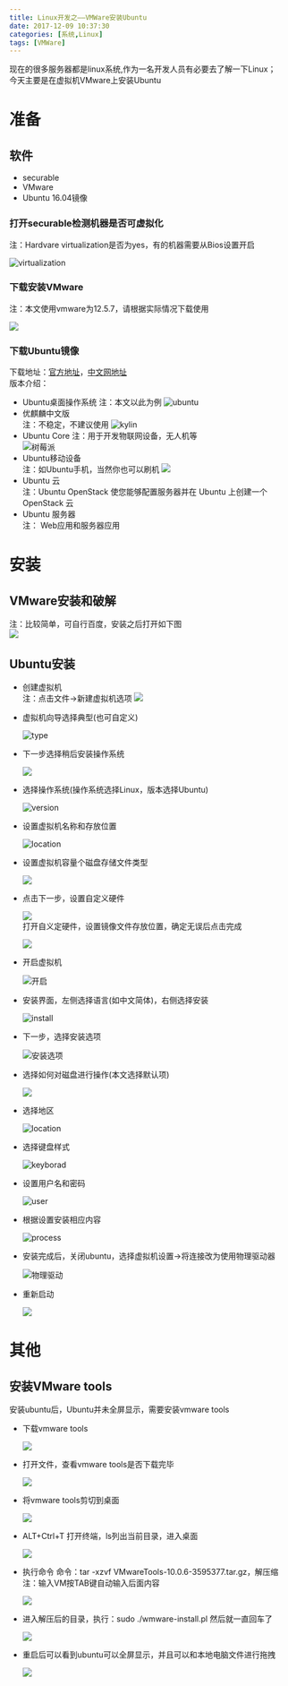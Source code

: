 ```yaml
---
title: Linux开发之——VMWare安装Ubuntu
date: 2017-12-09 10:37:30
categories: [系统,Linux]
tags: [VMWare]
---
```


现在的很多服务器都是linux系统,作为一名开发人员有必要去了解一下Linux；   
今天主要是在虚拟机VMware上安装Ubuntu   

# 准备  
## 软件  
- securable
- VMware
- Ubuntu 16.04镜像

### 打开securable检测机器是否可虚拟化  
注：Hardvare virtualization是否为yes，有的机器需要从Bios设置开启

![virtualization][1]   
<!--more-->
###  下载安装VMware
注：本文使用vmware为12.5.7，请根据实际情况下载使用

![][2]  
  
### 下载Ubuntu镜像
下载地址：[官方地址][3]，[中文网地址][4]	
版本介绍：  

- Ubuntu桌面操作系统
注：本文以此为例
![ubuntu][27]   
- 优麒麟中文版    
注：不稳定，不建议使用
![kylin][6]   
- Ubuntu Core
注：用于开发物联网设备，无人机等    
![树莓派][7]  
- Ubuntu移动设备     
注：如Ubuntu手机，当然你也可以刷机
![][8]    
- Ubuntu 云    
注：Ubuntu OpenStack 使您能够配置服务器并在 Ubuntu 上创建一个 OpenStack 云
- Ubuntu 服务器    
注： Web应用和服务器应用
# 安装   

## VMware安装和破解     
注：比较简单，可自行百度，安装之后打开如下图   
![][9]   
## Ubuntu安装
- 创建虚拟机   
	注：点击文件->新建虚拟机选项
	![][10]   

- 虚拟机向导选择典型(也可自定义)
	
	![type][11]   

- 下一步选择稍后安装操作系统  

	![][12]   
- 选择操作系统(操作系统选择Linux，版本选择Ubuntu)

	![version][13]   
- 设置虚拟机名称和存放位置  

	![location][14]   
- 设置虚拟机容量个磁盘存储文件类型
	
	![][15]  
- 点击下一步，设置自定义硬件

	![][16]  
打开自义定硬件，设置镜像文件存放位置，确定无误后点击完成  

	![][17]  
- 开启虚拟机

	![开启][18]  
- 安装界面，左侧选择语言(如中文简体)，右侧选择安装

	![install][19]  
- 下一步，选择安装选项  

	![安装选项][20]  
- 选择如何对磁盘进行操作(本文选择默认项)  

	![][21]  
- 选择地区

	![location][22]  
- 选择键盘样式 

	![keyborad][23]  
- 设置用户名和密码

	![user][24]  
- 根据设置安装相应内容

	![process][25]  
- 安装完成后，关闭ubuntu，选择虚拟机设置->将连接改为使用物理驱动器  

	![物理驱动][26]  
- 重新启动

	![][27]  

# 其他

## 安装VMware tools
安装ubuntu后，Ubuntu并未全屏显示，需要安装vmware tools

-  下载vmware tools

	![][28]
- 打开文件，查看vmware tools是否下载完毕   

	![][29]
- 将vmware tools剪切到桌面  

	![][30]
- ALT+Ctrl+T 打开终端，ls列出当前目录，进入桌面

	![][31]
- 执行命令 命令：tar -xzvf  VMwareTools-10.0.6-3595377.tar.gz，解压缩
注：输入VM按TAB键自动输入后面内容

	![][32]
- 进入解压后的目录，执行：sudo ./wmware-install.pl  然后就一直回车了 

	![][33]
- 重启后可以看到ubuntu可以全屏显示，并且可以和本地电脑文件进行拖拽

	![][34]


[1]: http://bolo-imgs.pgzxc.com/vmware-support-virtual.png
[2]: http://bolo-imgs.pgzxc.com/vmware-info.png
[3]: https://www.ubuntu.com/download
[4]: http://cn.ubuntu.com/download/
[5]: http://bolo-imgs.pgzxc.com/ubuntu_origin.png
[6]: http://bolo-imgs.pgzxc.com/Kylin_ubuntu.png
[7]: http://bolo-imgs.pgzxc.com/develop-raspbian.png
[8]: http://bolo-imgs.pgzxc.com/ubuntu_phone.png
[9]: http://bolo-imgs.pgzxc.com/Vmware_installed.png
[10]: http://bolo-imgs.pgzxc.com/vmware_file.png
[11]: http://bolo-imgs.pgzxc.com/vm_type.png
[12]: http://bolo-imgs.pgzxc.com/vm_later.png
[13]: http://bolo-imgs.pgzxc.com/vm_version.png
[14]: http://bolo-imgs.pgzxc.com/vm_location.png
[15]: http://bolo-imgs.pgzxc.com/vm_content.png
[16]: http://bolo-imgs.pgzxc.com/vm_self.png
[17]: http://bolo-imgs.pgzxc.com/vm_hardvare.png
[18]: http://bolo-imgs.pgzxc.com/vm_start.png
[19]: http://bolo-imgs.pgzxc.com/vm_start_install.png
[20]: http://bolo-imgs.pgzxc.com/vm_install_opt.png
[21]: http://bolo-imgs.pgzxc.com/vm_wripe.png
[22]: http://bolo-imgs.pgzxc.com/vm_install_location.png
[23]: http://bolo-imgs.pgzxc.com/vm_install_keyboard.png
[24]: http://bolo-imgs.pgzxc.com/vm_install_user.png
[25]: http://bolo-imgs.pgzxc.com/vm_install_process.png
[26]: http://bolo-imgs.pgzxc.com/vm_cd.png
[27]: http://bolo-imgs.pgzxc.com/vm_finish.png
[28]: http://bolo-imgs.pgzxc.com/vmtools_download.png
[29]: http://bolo-imgs.pgzxc.com/vmtools_find.png
[30]: http://bolo-imgs.pgzxc.com/vmtools-home.png
[31]: http://bolo-imgs.pgzxc.com/vmtools_cd_home.png
[32]: http://bolo-imgs.pgzxc.com/vmtools_tar.png
[33]: http://bolo-imgs.pgzxc.com/vmtools_cd_vm.png
[34]: http://bolo-imgs.pgzxc.com/vmware-full.png